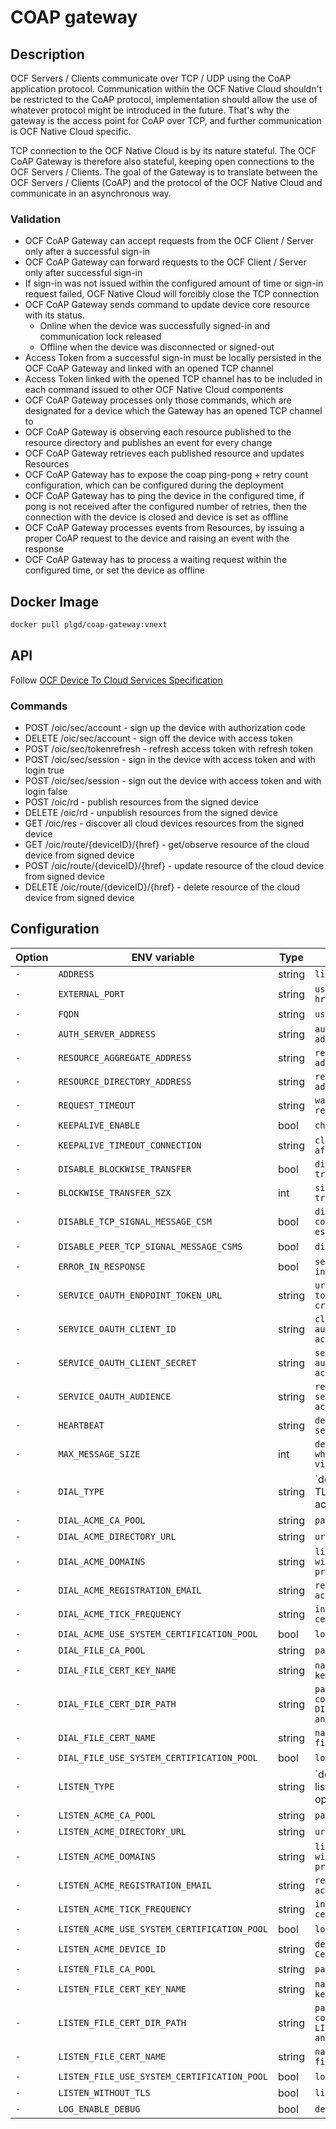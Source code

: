 # COAP gateway

## Description

OCF Servers / Clients communicate over TCP / UDP using the CoAP application protocol. Communication within the OCF Native Cloud shouldn't be restricted to the CoAP protocol, implementation should allow the use of whatever protocol might be introduced in the future. That's why the gateway is the access point for CoAP over TCP, and further communication is OCF Native Cloud specific.

TCP connection to the OCF Native Cloud is by its nature stateful. The OCF CoAP Gateway is therefore also stateful, keeping open connections to the OCF Servers / Clients.  The goal of the Gateway is to translate between the OCF Servers / Clients (CoAP) and the protocol of the OCF Native Cloud and communicate in an asynchronous way.

### Validation

- OCF CoAP Gateway can accept requests from the OCF Client / Server only after a successful sign-in
- OCF CoAP Gateway can forward requests to the OCF Client / Server only after successful sign-in
- If sign-in was not issued within the configured amount of time or sign-in request failed, OCF Native Cloud will forcibly close the TCP connection
- OCF CoAP Gateway sends command to update device core resource with its status.
  - Online when the device was successfully signed-in and communication lock released
  - Offline when the device was disconnected or signed-out
- Access Token from a successful sign-in must be locally persisted in the OCF CoAP Gateway and linked with an opened TCP channel
- Access Token linked with the opened TCP channel has to be included in each command issued to other OCF Native Cloud components
- OCF CoAP Gateway processes only those commands, which are designated for a device which the Gateway has an opened TCP channel to
- OCF CoAP Gateway is observing each resource published to the resource directory and publishes an event for every change
- OCF CoAP Gateway retrieves each published resource and updates Resources
- OCF CoAP Gateway has to expose the coap ping-pong + retry count configuration, which can be configured during the deployment
- OCF CoAP Gateway has to ping the device in the configured time, if pong is not received after the configured number of retries, then the connection with the device is closed and device is set as offline
- OCF CoAP Gateway processes events from Resources, by issuing a proper CoAP request to the device and raising an event with the response
- OCF CoAP Gateway has to process a waiting request within the configured time, or set the device as offline

## Docker Image

```bash
docker pull plgd/coap-gateway:vnext
```

## API

Follow [OCF Device To Cloud Services Specification](https://openconnectivity.org/specs/OCF_Device_To_Cloud_Services_Specification_v2.2.0.pdf)

### Commands

- POST /oic/sec/account - sign up the device with authorization code
- DELETE /oic/sec/account - sign off the device with access token
- POST /oic/sec/tokenrefresh - refresh access token with refresh token
- POST /oic/sec/session - sign in the device with access token and with login true
- POST /oic/sec/session - sign out the device with access token and with login false
- POST /oic/rd - publish resources from the signed device
- DELETE /oic/rd - unpublish resources from the signed device
- GET /oic/res - discover all cloud devices resources from the signed device
- GET /oic/route/{deviceID}/{href} - get/observe resource of the cloud device from signed device
- POST /oic/route/{deviceID}/{href} - update resource of the cloud device from signed device
- DELETE /oic/route/{deviceID}/{href} - delete resource of the cloud device from signed device

## Configuration

| Option | ENV variable | Type | Description | Default |
| ------ | --------- | ----------- | ------- | ------- |
| `-` | `ADDRESS` | string | `listen address` | `"0.0.0.0:5684"` |
| `-` | `EXTERNAL_PORT` | string | `used to fill discovery hrefs` | `"0.0.0.0:5684"` |
| `-` | `FQDN` | string | `used to fill discovery` | `"coapgw.ocf.cloud"` |
| `-` | `AUTH_SERVER_ADDRESS` | string | `authoriztion server address` | `"127.0.0.1:9100"` |
| `-` | `RESOURCE_AGGREGATE_ADDRESS` | string | `resource aggregate address` | `"127.0.0.1:9100"` |
| `-` | `RESOURCE_DIRECTORY_ADDRESS` | string | `resource directory address` | `"127.0.0.1:9100"` |
| `-` | `REQUEST_TIMEOUT` | string | `wait for update/retrieve resource` | `10s` |
| `-` | `KEEPALIVE_ENABLE` | bool | `check devices connection` | true |
| `-` | `KEEPALIVE_TIMEOUT_CONNECTION` | string | `close inactive connection after limit` | `"20s"` |
| `-` | `DISABLE_BLOCKWISE_TRANSFER` | bool | `disable blockwise transfer` | `false` |
| `-` | `BLOCKWISE_TRANSFER_SZX` | int | `size of blockwise transfer block` | `1024` |
| `-` | `DISABLE_TCP_SIGNAL_MESSAGE_CSM` | bool | `disable send CSM when connection was established` | `false` |
| `-` | `DISABLE_PEER_TCP_SIGNAL_MESSAGE_CSMS` | bool | `disable process peer CSM` | `false` |
| `-` | `ERROR_IN_RESPONSE` | bool | `send text error message in response` |  `true` |
| `-` | `SERVICE_OAUTH_ENDPOINT_TOKEN_URL` | string | `url to get service access token via OAUTH client credential flow` | `""` |
| `-` | `SERVICE_OAUTH_CLIENT_ID` | string | `client id for authentication to get access token` | `""` |
| `-` | `SERVICE_OAUTH_CLIENT_SECRET` | string | `secrest for authentication to get access token` | `""` |
| `-` | `SERVICE_OAUTH_AUDIENCE` | string | `refer to the resource servers that should accept the token` | `""` |
| `-` | `HEARTBEAT` | string | `defines check of live service` | `"4s"` |
| `-` | `MAX_MESSAGE_SIZE` | int | `defines max message size which can be send/receive via coap` | `262144` |
| `-` | `DIAL_TYPE` | string | `defines how to obtain dial TLS certificates - options: acme|file` | `"acme"` |
| `-` | `DIAL_ACME_CA_POOL` | string | `path to pem file of CAs` | `""` |
| `-` | `DIAL_ACME_DIRECTORY_URL` | string |  `url of acme directory` | `""` |
| `-` | `DIAL_ACME_DOMAINS` | string | `list of domains for which will be in certificate provided from acme` | `""` |
| `-` | `DIAL_ACME_REGISTRATION_EMAIL` | string | `registration email for acme` | `""` |
| `-` | `DIAL_ACME_TICK_FREQUENCY` | string | `interval of validate certificate` | `""` |
| `-` | `DIAL_ACME_USE_SYSTEM_CERTIFICATION_POOL` | bool | `load CAs from system` | `false` |
| `-` | `DIAL_FILE_CA_POOL` | string | `path to pem file of CAs` |  `""` |
| `-` | `DIAL_FILE_CERT_KEY_NAME` | string | `name of pem certificate key file` | `""` |
| `-` | `DIAL_FILE_CERT_DIR_PATH` | string | `path to directory which contains DIAL_FILE_CERT_KEY_NAME and DIAL_FILE_CERT_NAME` | `""` |
| `-` | `DIAL_FILE_CERT_NAME` | string | `name of pem certificate file` | `""` |
| `-` | `DIAL_FILE_USE_SYSTEM_CERTIFICATION_POOL` | bool | `load CAs from system` | `false` |
| `-` | `LISTEN_TYPE` | string | `defines how to obtain listen TLS certificates - options: acme|file` | `"acme"` |
| `-` | `LISTEN_ACME_CA_POOL` | string | `path to pem file of CAs` | `""` |
| `-` | `LISTEN_ACME_DIRECTORY_URL` | string |  `url of acme directory` | `""` |
| `-` | `LISTEN_ACME_DOMAINS` | string | `list of domains for which will be in certificate provided from acme` | `""` |
| `-` | `LISTEN_ACME_REGISTRATION_EMAIL` | string | `registration email for acme` | `""` |
| `-` | `LISTEN_ACME_TICK_FREQUENCY` | string | `interval of validate certificate` | `""` |
| `-` | `LISTEN_ACME_USE_SYSTEM_CERTIFICATION_POOL` | bool | `load CAs from system` | `false` |
| `-` | `LISTEN_ACME_DEVICE_ID` | string | `deviceID for OCF Identity Certificate` | `""` |
| `-` | `LISTEN_FILE_CA_POOL` | string | `path to pem file of CAs` | `""` |
| `-` | `LISTEN_FILE_CERT_KEY_NAME` | string | `name of pem certificate key file` | `""` |
| `-` | `LISTEN_FILE_CERT_DIR_PATH` | string | `path to directory which contains LISTEN_FILE_CERT_KEY_NAME and LISTEN_FILE_CERT_NAME` | `""` |
| `-` | `LISTEN_FILE_CERT_NAME` | string | `name of pem certificate file` | `""` |
| `-` | `LISTEN_FILE_USE_SYSTEM_CERTIFICATION_POOL` | bool | `load CAs from system` | `false` |
| `-` | `LISTEN_WITHOUT_TLS` | bool | `listen without TLS` | `false` |
| `-` | `LOG_ENABLE_DEBUG` | bool | `debug logging` | `false` |
